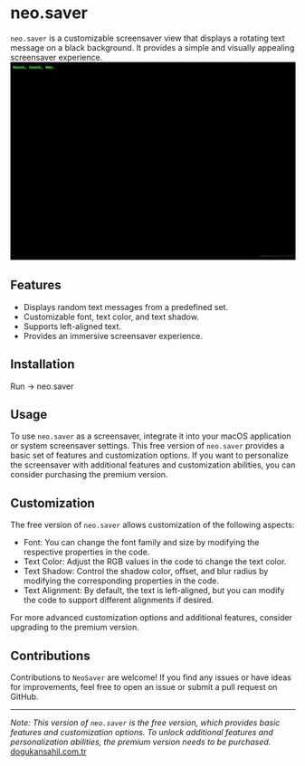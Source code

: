 # neo.saver

`neo.saver` is a customizable screensaver view that displays a rotating text message on a black background. It provides a simple and visually appealing screensaver experience.
![demo](https://github.com/dogukansahil/neosaver/blob/main/demo.PNG)
## Features

- Displays random text messages from a predefined set.
- Customizable font, text color, and text shadow.
- Supports left-aligned text.
- Provides an immersive screensaver experience.

## Installation

Run -> neo.saver

## Usage

To use `neo.saver` as a screensaver, integrate it into your macOS application or system screensaver settings. This free version of `neo.saver` provides a basic set of features and customization options. If you want to personalize the screensaver with additional features and customization abilities, you can consider purchasing the premium version.

## Customization

The free version of `neo.saver` allows customization of the following aspects:

- Font: You can change the font family and size by modifying the respective properties in the code.
- Text Color: Adjust the RGB values in the code to change the text color.
- Text Shadow: Control the shadow color, offset, and blur radius by modifying the corresponding properties in the code.
- Text Alignment: By default, the text is left-aligned, but you can modify the code to support different alignments if desired.

For more advanced customization options and additional features, consider upgrading to the premium version.

## Contributions

Contributions to `NeoSaver` are welcome! If you find any issues or have ideas for improvements, feel free to open an issue or submit a pull request on GitHub.

---

*Note: This version of `neo.saver` is the free version, which provides basic features and customization options. To unlock additional features and personalization abilities, the premium version needs to be purchased.*
[dogukansahil.com.tr ](https://www.dogukansahil.com.tr/)
